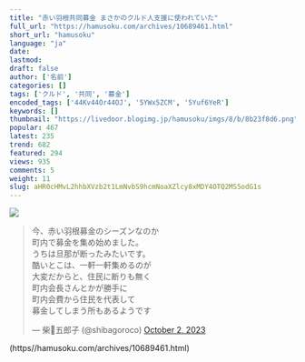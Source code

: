 ```yaml
---
title: "赤い羽根共同募金 まさかのクルド人支援に使われていた"
full_url: "https://hamusoku.com/archives/10689461.html"
short_url: "hamusoku"
language: "ja"
date: 
lastmod: 
draft: false
author: ['名前']
categories: []
tags: ['クルド', '共同', '募金']
encoded_tags: ['44Kv44Or44OJ', '5YWx5ZCM', '5Yuf6YeR']
keywords: []
thumbnail: "https://livedoor.blogimg.jp/hamusoku/imgs/8/b/8b23f8d6.png"
popular: 467
latest: 235
trend: 682
featured: 294
views: 935
comments: 5
weight: 11
slug: aHR0cHMvL2hhbXVzb2t1LmNvbS9hcmNoaXZlcy8xMDY4OTQ2MS5odG1s
---
```


![](https://livedoor.blogimg.jp/hamusoku/imgs/8/b/8b23f8d6.png)

<blockquote class='twitter-tweet'><p></p><p lang='ja' dir='ltr'>今、赤い羽根募金のシーズンなのか<br>町内で募金を集め始めました。<br>うちは旦那が断ったみたいです。<br>酷いとこは、一軒一軒集めるのが<br>大変だからと、住民に断りも無く<br>町内会長さんとかが勝手に<br>町内会費から住民を代表して<br>募金してしまう所もあるようです</p>— 柴🍑五郎子 (@shibagoroco) <a href='https//twitter.com/shibagoroco/status/1708713148096893250?ref_src=twsrc%5Etfw'>October 2, 2023</a></blockquote> 

(https//hamusoku.com/archives/10689461.html)
